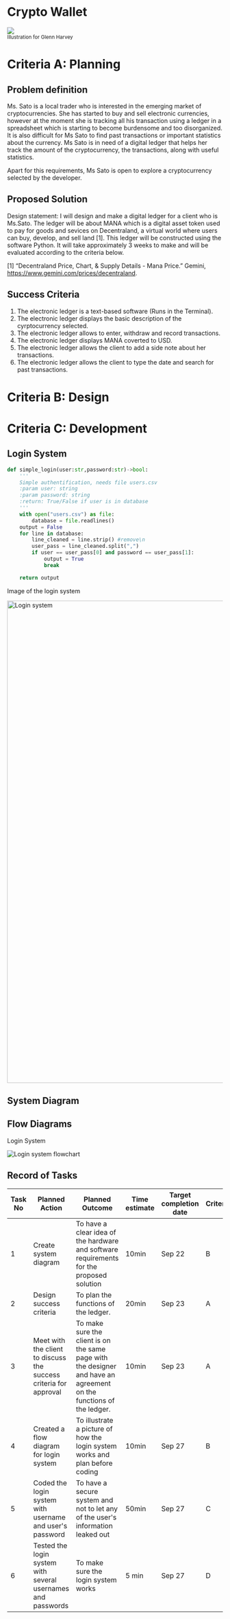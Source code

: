 # Crypto Wallet

![](22ROOSE-master768.gif)  
<sub>Illustration for Glenn Harvey</sub>

# Criteria A: Planning

## Problem definition

Ms. Sato is a local trader who is interested in the emerging market of cryptocurrencies. She has started to buy and sell electronic currencies, however at the moment she is tracking all his transaction using a ledger in a spreadsheet which is starting to become burdensome and too disorganized. It is also difficult for Ms Sato to find past transactions or important statistics about the currency. Ms Sato is in need of a digital ledger that helps her track the amount of the cryptocurrency, the transactions, along with useful statistics. 

Apart for this requirements, Ms Sato is open to explore a cryptocurrency selected by the developer.

## Proposed Solution

Design statement:
I will design and make a digital ledger for a client who is Ms.Sato. The ledger will be about MANA which is a digital asset token used to pay for goods and sevices on Decentraland, a virtual world where users can buy, develop, and sell land [1]. This ledger will be constructed using the software Python. It will take approximately 3 weeks to make and will be evaluated according to the criteria below.

[1] “Decentraland Price, Chart, &amp; Supply Details - Mana Price.” Gemini, https://www.gemini.com/prices/decentraland. 

## Success Criteria
1. The electronic ledger is a text-based software (Runs in the Terminal).
2. The electronic ledger displays the basic description of the cyrptocurrency selected.
3. The electronic ledger allows to enter, withdraw and record transactions.
4. The electronic ledger displays MANA coverted to USD.
5. The electronic ledger allows the client to add a side note about her transactions. 
6. The electronic ledger allows the client to type the date and search for past transactions.

# Criteria B: Design

# Criteria C: Development

## Login System

```.py
def simple_login(user:str,password:str)->bool:
    '''
    Simple authentification, needs file users.csv
    :param user: string
    :param password: string
    :return: True/False if user is in database
    '''
    with open("users.csv") as file:
        database = file.readlines()
    output = False
    for line in database:
        line_cleaned = line.strip() #remove\n
        user_pass = line_cleaned.split(",")
        if user == user_pass[0] and password == user_pass[1]:
            output = True
            break

    return output
```

Image of the login system

<img width="1124" alt="Login system" src="https://user-images.githubusercontent.com/112055062/193435730-fe22a5f1-355c-4304-9596-9c33cd77372d.png">



## System Diagram

## Flow Diagrams

Login System

![Login system flowchart](https://user-images.githubusercontent.com/112055062/193435763-b5d0bab2-c294-4c8f-8a04-c3945abb29f6.jpg)


## Record of Tasks
| Task No | Planned Action                                                | Planned Outcome                                                                                                 | Time estimate | Target completion date | Criterion |
|---------|---------------------------------------------------------------|-----------------------------------------------------------------------------------------------------------------|---------------|------------------------|-----------|
| 1       | Create system diagram                                         | To have a clear idea of the hardware and software requirements for the proposed solution                        | 10min         | Sep 22                 | B         |
| 2       | Design success criteria                                      | To plan the functions of the ledger.                         | 20min         | Sep 23                 | A         |
| 3       | Meet with the client to discuss the success criteria for approval                                   | To make sure the client is on the same page with the designer and have an agreement on the functions of the ledger.            | 10min         | Sep 23                 | A         |
| 4       | Created a flow diagram for login system                                    | To illustrate a picture of how the login system works and plan before coding              | 10min         | Sep 27                 | B         |
| 5       | Coded the login system with username and user's password                                   | To have a secure system and not to let any of the user's information leaked out            | 50min         | Sep 27                 | C         |
| 6       | Tested the login system with several usernames and passwords                                   | To make sure the login system works            | 5 min         | Sep 27                 | D         |

